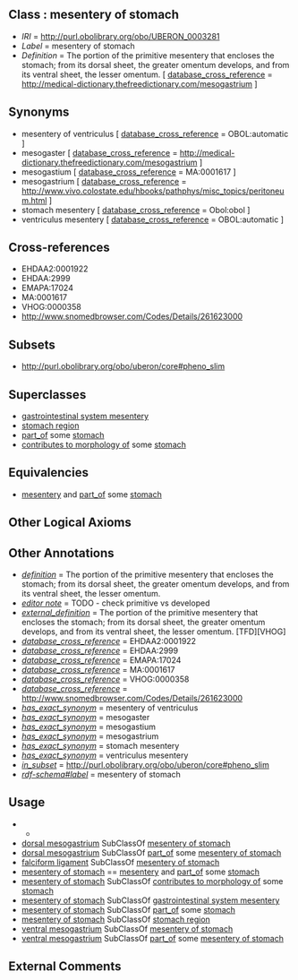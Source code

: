 
## Class : mesentery of stomach

 * *IRI* = http://purl.obolibrary.org/obo/UBERON_0003281
 * *Label* = mesentery of stomach
 * *Definition* = The portion of the primitive mesentery that encloses the stomach; from its dorsal sheet, the greater omentum develops, and from its ventral sheet, the lesser omentum. [ [database_cross_reference](../../ef/oboInOwl#hasDbXref.md) = http://medical-dictionary.thefreedictionary.com/mesogastrium ]

## Synonyms

 * mesentery of ventriculus [ [database_cross_reference](../../ef/oboInOwl#hasDbXref.md) = OBOL:automatic ]
 * mesogaster [ [database_cross_reference](../../ef/oboInOwl#hasDbXref.md) = http://medical-dictionary.thefreedictionary.com/mesogastrium ]
 * mesogastium [ [database_cross_reference](../../ef/oboInOwl#hasDbXref.md) = MA:0001617 ]
 * mesogastrium [ [database_cross_reference](../../ef/oboInOwl#hasDbXref.md) = http://www.vivo.colostate.edu/hbooks/pathphys/misc_topics/peritoneum.html ]
 * stomach mesentery [ [database_cross_reference](../../ef/oboInOwl#hasDbXref.md) = Obol:obol ]
 * ventriculus mesentery [ [database_cross_reference](../../ef/oboInOwl#hasDbXref.md) = OBOL:automatic ]

## Cross-references

 * EHDAA2:0001922
 * EHDAA:2999
 * EMAPA:17024
 * MA:0001617
 * VHOG:0000358
 * http://www.snomedbrowser.com/Codes/Details/261623000

## Subsets

 * http://purl.obolibrary.org/obo/uberon/core#pheno_slim

## Superclasses

 * [gastrointestinal system mesentery](../../UBERON/54/UBERON_0004854.md)
 * [stomach region](../../UBERON/34/UBERON_0009034.md)
 * [part_of](../../BFO/50/BFO_0000050.md) some [stomach](../../UBERON/45/UBERON_0000945.md)
 * [contributes to morphology of](../../RO/33/RO_0002433.md) some [stomach](../../UBERON/45/UBERON_0000945.md)

## Equivalencies

 * [mesentery](../../UBERON/95/UBERON_0002095.md) and [part_of](../../BFO/50/BFO_0000050.md) some [stomach](../../UBERON/45/UBERON_0000945.md)

## Other Logical Axioms


## Other Annotations

 * *[definition](../../IAO/15/IAO_0000115.md)* = The portion of the primitive mesentery that encloses the stomach; from its dorsal sheet, the greater omentum develops, and from its ventral sheet, the lesser omentum.
 * *[editor note](../../IAO/16/IAO_0000116.md)* = TODO - check primitive vs developed
 * *[external_definition](../../UBPROP/01/UBPROP_0000001.md)* = The portion of the primitive mesentery that encloses the stomach; from its dorsal sheet, the greater omentum develops, and from its ventral sheet, the lesser omentum. [TFD][VHOG]
 * *[database_cross_reference](../../ef/oboInOwl#hasDbXref.md)* = EHDAA2:0001922
 * *[database_cross_reference](../../ef/oboInOwl#hasDbXref.md)* = EHDAA:2999
 * *[database_cross_reference](../../ef/oboInOwl#hasDbXref.md)* = EMAPA:17024
 * *[database_cross_reference](../../ef/oboInOwl#hasDbXref.md)* = MA:0001617
 * *[database_cross_reference](../../ef/oboInOwl#hasDbXref.md)* = VHOG:0000358
 * *[database_cross_reference](../../ef/oboInOwl#hasDbXref.md)* = http://www.snomedbrowser.com/Codes/Details/261623000
 * *[has_exact_synonym](../../ym/oboInOwl#hasExactSynonym.md)* = mesentery of ventriculus
 * *[has_exact_synonym](../../ym/oboInOwl#hasExactSynonym.md)* = mesogaster
 * *[has_exact_synonym](../../ym/oboInOwl#hasExactSynonym.md)* = mesogastium
 * *[has_exact_synonym](../../ym/oboInOwl#hasExactSynonym.md)* = mesogastrium
 * *[has_exact_synonym](../../ym/oboInOwl#hasExactSynonym.md)* = stomach mesentery
 * *[has_exact_synonym](../../ym/oboInOwl#hasExactSynonym.md)* = ventriculus mesentery
 * *[in_subset](../../et/oboInOwl#inSubset.md)* = http://purl.obolibrary.org/obo/uberon/core#pheno_slim
 * *[rdf-schema#label](../../el/rdf-schema#label.md)* = mesentery of stomach

## Usage

 * -
 * [dorsal mesogastrium](../../UBERON/02/UBERON_0005602.md) SubClassOf [mesentery of stomach](../../UBERON/81/UBERON_0003281.md)
 * [dorsal mesogastrium](../../UBERON/02/UBERON_0005602.md) SubClassOf [part_of](../../BFO/50/BFO_0000050.md) some [mesentery of stomach](../../UBERON/81/UBERON_0003281.md)
 * [falciform ligament](../../UBERON/47/UBERON_0001247.md) SubClassOf [mesentery of stomach](../../UBERON/81/UBERON_0003281.md)
 * [mesentery of stomach](../../UBERON/81/UBERON_0003281.md) == [mesentery](../../UBERON/95/UBERON_0002095.md) and [part_of](../../BFO/50/BFO_0000050.md) some [stomach](../../UBERON/45/UBERON_0000945.md)
 * [mesentery of stomach](../../UBERON/81/UBERON_0003281.md) SubClassOf [contributes to morphology of](../../RO/33/RO_0002433.md) some [stomach](../../UBERON/45/UBERON_0000945.md)
 * [mesentery of stomach](../../UBERON/81/UBERON_0003281.md) SubClassOf [gastrointestinal system mesentery](../../UBERON/54/UBERON_0004854.md)
 * [mesentery of stomach](../../UBERON/81/UBERON_0003281.md) SubClassOf [part_of](../../BFO/50/BFO_0000050.md) some [stomach](../../UBERON/45/UBERON_0000945.md)
 * [mesentery of stomach](../../UBERON/81/UBERON_0003281.md) SubClassOf [stomach region](../../UBERON/34/UBERON_0009034.md)
 * [ventral mesogastrium](../../UBERON/26/UBERON_0005626.md) SubClassOf [mesentery of stomach](../../UBERON/81/UBERON_0003281.md)
 * [ventral mesogastrium](../../UBERON/26/UBERON_0005626.md) SubClassOf [part_of](../../BFO/50/BFO_0000050.md) some [mesentery of stomach](../../UBERON/81/UBERON_0003281.md)

## External Comments

